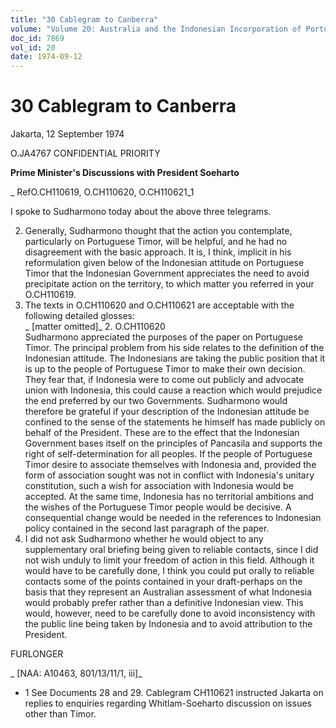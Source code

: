```yaml
---
title: "30 Cablegram to Canberra"
volume: "Volume 20: Australia and the Indonesian Incorporation of Portuguese Timor, 1974-1976"
doc_id: 7869
vol_id: 20
date: 1974-09-12
---
```


# 30 Cablegram to Canberra

Jakarta, 12 September 1974

O.JA4767 CONFIDENTIAL PRIORITY

**Prime Minister's Discussions with President Soeharto**

_ RefO.CH110619, O.CH110620, O.CH110621_1

I spoke to Sudharmono today about the above three telegrams.

  2. Generally, Sudharmono thought that the action you contemplate, particularly on Portuguese Timor, will be helpful, and he had no disagreement with the basic approach. It is, I think, implicit in his reformulation given below of the Indonesian attitude on Portuguese Timor that the Indonesian Government appreciates the need to avoid precipitate action on the territory, to which matter you referred in your O.CH110619.
  3. The texts in O.CH110620 and O.CH110621 are acceptable with the following detailed glosses:  
_ [matter omitted]_
    2. O.CH110620  
Sudharmono appreciated the purposes of the paper on Portuguese Timor. The principal problem from his side relates to the definition of the Indonesian attitude. The Indonesians are taking the public position that it is up to the people of Portuguese Timor to make their own decision. They fear that, if Indonesia were to come out publicly and advocate union with Indonesia, this could cause a reaction which would prejudice the end preferred by our two Governments. Sudharmono would therefore be grateful if your description of the Indonesian attitude be confined to the sense of the statements he himself has made publicly on behalf of the President. These are to the effect that the Indonesian Government bases itself on the principles of Pancasila and supports the right of self-determination for all peoples. If the people of Portuguese Timor desire to associate themselves with Indonesia and, provided the form of association sought was not in conflict with Indonesia's unitary constitution, such a wish for association with Indonesia would be accepted. At the same time, Indonesia has no territorial ambitions and the wishes of the Portuguese Timor people would be decisive.
A consequential change would be needed in the references to Indonesian policy contained in the second last paragraph of the paper.
  4. I did not ask Sudharmono whether he would object to any supplementary oral briefing being given to reliable contacts, since I did not wish unduly to limit your freedom of action in this field. Although it would have to be carefully done, I think you could put orally to reliable contacts some of the points contained in your draft-perhaps on the basis that they represent an Australian assessment of what Indonesia would probably prefer rather than a definitive Indonesian view. This would, however, need to be carefully done to avoid inconsistency with the public line being taken by Indonesia and to avoid attribution to the President.



FURLONGER

_ [NAA: A10463, 801/13/11/1, iii]_

  * 1 See Documents 28 and 29. Cablegram CH110621 instructed Jakarta on replies to enquiries regarding Whitlam-Soeharto discussion on issues other than Timor.


